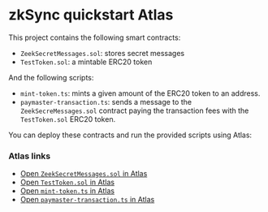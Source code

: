 # zkSync quickstart Atlas

This project contains the following smart contracts:

- `ZeekSecretMessages.sol`: stores secret messages
- `TestToken.sol`: a mintable ERC20 token

And the following scripts:

- `mint-token.ts`: mints a given amount of the ERC20 token to an address.
- `paymaster-transaction.ts`: sends a message to the `ZeekSecreMessages.sol` contract paying the transaction fees with the `TestToken.sol` ERC20 token.
  

You can deploy these contracts and run the provided scripts using Atlas:

### Atlas links

- [Open `ZeekSecretMessages.sol` in Atlas](https://app.atlaszk.com/projects?template=https://github.com/uF4No/zksync-101-atlas&open=/contracts/ZeekSecretMessages.sol&chainId=300)
- [Open `TestToken.sol` in Atlas](https://app.atlaszk.com/projects?template=https://github.com/uF4No/zksync-101-atlas&open=/contracts/TestToken.sol&chainId=300)
- [Open `mint-token.ts` in Atlas](https://app.atlaszk.com/projects?template=https://github.com/uF4No/zksync-101-atlas&open=/scripts/mint-token.ts&chainId=300)
- [Open `paymaster-transaction.ts` in Atlas](https://app.atlaszk.com/projects?template=https://github.com/uF4No/zksync-101-atlas&open=/scripts/paymaster-transaction.ts&chainId=300)
